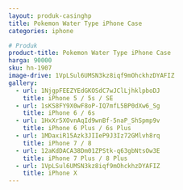 ```yaml
---
layout: produk-casinghp
title: Pokemon Water Type iPhone Case
categories: iphone

# Produk
product-title: Pokemon Water Type iPhone Case
harga: 90000
sku: hn-1907
image-drive: 1VpLSul6UMSN3kz8iqf9mOhckhzDYAFIZ
gallery:
  - url: 1NjgpFEEZYEdGKOSdC7wJClLjhklpboDJ
    title: iPhone 5 / 5s / SE
  - url: 1sKS8FY9X0wF8oP-IQ7mfL5BP0dXw6_Sg
    title: iPhone 6 / 6s
  - url: 1HxXr5XOvnAqId9wnBf-5naP_ShSpmp9v
    title: iPhone 6 Plus / 6s Plus
  - url: 1MDaxiR15Azk3JIIeP9J3Iz72GMlvh8rq
    title: iPhone 7 / 8
  - url: 12aKdDACA38Dm01ZPStk-q63gbNtsOw3E
    title: iPhone 7 Plus / 8 Plus
  - url: 1VpLSul6UMSN3kz8iqf9mOhckhzDYAFIZ
    title: iPhone X
---
```

